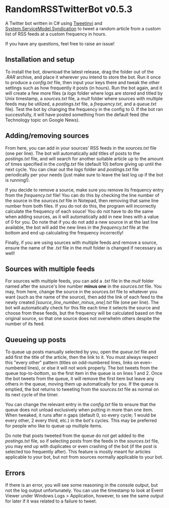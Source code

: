 # RandomRSSTwitterBot v0.5.3
A Twitter bot written in C# using [Tweetinvi](https://github.com/linvi/tweetinvi) and [System.ServiceModel.Syndication](https://www.nuget.org/packages/System.ServiceModel.Syndication/) to tweet a random article from a custom list of RSS feeds at a custom frequency in hours.

If you have any questions, feel free to raise an issue!

## Installation and setup
To install the bot, download the latest release, drag the folder out of the *.RAR* archive, and place it wherever you intend to store the bot. Run it once to produce a *config.txt* file, then input your keys there and tweak the other settings such as how frequently it posts (in hours). Run the bot again, and it will create a few more files (a *logs* folder where logs are stored and titled by Unix timestamp, a *sources.txt* file, a *mult* folder where sources with multiple feeds may be utilized, a *postings.txt* file, a *frequency.txt*, and a *queue.txt* file). Test the bot by changing the frequency in the config to 0. If the bot ran successfully, it will have posted something from the default feed (the Technology topic on Google News).

## Adding/removing sources
From here, you can add in your sources' RSS feeds in the *sources.txt* file (one per line). The bot will automatically add titles of posts to the *postings.txt* file, and will search for another suitable article up to the amount of times specified in the *config.txt* file (default 10) before giving up until the next cycle. You can clear out the *logs* folder and *postings.txt* file periodically per your needs (just make sure to leave the last log up if the bot is running!).

If you decide to remove a source, make sure you remove its frequency entry from the *frequency.txt* file! You can do this by checking the line number of the source in the *sources.txt* file in Notepad, then removing that same line number from both files. If you do not do this, the program will incorrectly calculate the frequency of each souce! You do not have to do the same when adding sources, as it will automatically add in new lines with a value of 0 for you. Do note that if you do not add a new source in at the last line available, the bot will add the new lines in the *frequency.txt* file at the bottom and end up calculating the frequency incorrectly!

Finally, if you are using sources with multiple feeds and remove a source, ensure the name of the *.txt* file in the *mult* folder is changed if necessary as well!

## Sources with multiple feeds
For sources with multiple feeds, you can add a *.txt* file in the *mult* folder named after the source's line number **minus one** in the *sources.txt* file. You may, from here, change the source in the *sources.txt* file to whatever you want (such as the name of the source), then add the link of each feed to the newly created *[source_line_number_minus_one].txt* file (one per line). The bot will automatically check for this file each time it selects the source and choose from these feeds, but the frequency will be calculated based on the original source, so that one source does not overwhelm others despite the number of its feed.

## Queueing up posts
To queue up posts manually selected by you, open the *queue.txt* file and add first the title of the article, then the link to it. You must always respect this "every other" pattern (titles on odd-numbered lines, links on even-numbered lines), or else it will not work properly. The bot tweets from the queue top-to-bottom, so the first item in the queue is on lines 1 and 2. Once the bot tweets from the queue, it will remove the first item but leave any others in the queue, moving them up automatically for you. If the queue is emptied, the bot returns to tweeting from the *sources.txt* file as normal on its next cycle of the timer.

You can change the relevant entry in the *config.txt* file to ensure that the queue does not unload exclusively when putting in more than one item. When tweaked, it runs after n gaps (default 0, so every cycle; 1 would be every other, 2 every third, etc.) in the bot's cycles. This may be preferred for people who like to queue up multiple items.

Do note that posts tweeted from the queue do not get added to the *postings.txt* file, so if selecting posts from the feeds in the *sources.txt* file, you may end up with duplicates or even crashing of the bot (if the post is selected too frequently after). This feature is mostly meant for articles applicable to your bot, but not from sources normally applicable to your bot.

## Errors
If there is an error, you will see some reasoning in the console output, but not the log output unfortunately. You can use the timestamp to look at Event Viewer under Windows Logs > Application, however, to see the same output for later if it was related to a failure to tweet.
